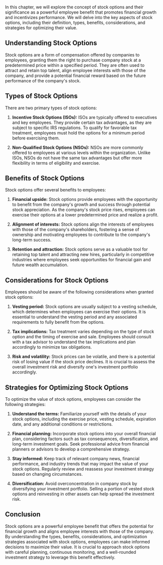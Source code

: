 
In this chapter, we will explore the concept of stock options and their significance as a powerful employee benefit that promotes financial growth and incentivizes performance. We will delve into the key aspects of stock options, including their definition, types, benefits, considerations, and strategies for optimizing their value.

**Understanding Stock Options**
-------------------------------

Stock options are a form of compensation offered by companies to employees, granting them the right to purchase company stock at a predetermined price within a specified period. They are often used to attract and retain top talent, align employee interests with those of the company, and provide a potential financial reward based on the future performance of the company's stock.

**Types of Stock Options**
--------------------------

There are two primary types of stock options:

1. **Incentive Stock Options (ISOs):** ISOs are typically offered to executives and key employees. They provide certain tax advantages, as they are subject to specific IRS regulations. To qualify for favorable tax treatment, employees must hold the options for a minimum period before exercising them.

2. **Non-Qualified Stock Options (NSOs):** NSOs are more commonly offered to employees at various levels within the organization. Unlike ISOs, NSOs do not have the same tax advantages but offer more flexibility in terms of eligibility and exercise.

**Benefits of Stock Options**
-----------------------------

Stock options offer several benefits to employees:

1. **Financial upside:** Stock options provide employees with the opportunity to benefit from the company's growth and success through potential stock appreciation. As the company's stock price rises, employees can exercise their options at a lower predetermined price and realize a profit.

2. **Alignment of interests:** Stock options align the interests of employees with those of the company's shareholders, fostering a sense of ownership and motivating employees to contribute to the company's long-term success.

3. **Retention and attraction:** Stock options serve as a valuable tool for retaining top talent and attracting new hires, particularly in competitive industries where employees seek opportunities for financial gain and future wealth accumulation.

**Considerations for Stock Options**
------------------------------------

Employees should be aware of the following considerations when granted stock options:

1. **Vesting period:** Stock options are usually subject to a vesting schedule, which determines when employees can exercise their options. It is essential to understand the vesting period and any associated requirements to fully benefit from the options.

2. **Tax implications:** Tax treatment varies depending on the type of stock option and the timing of exercise and sale. Employees should consult with a tax advisor to understand the tax implications and plan accordingly to minimize tax obligations.

3. **Risk and volatility:** Stock prices can be volatile, and there is a potential risk of losing value if the stock price declines. It is crucial to assess the overall investment risk and diversify one's investment portfolio accordingly.

**Strategies for Optimizing Stock Options**
-------------------------------------------

To optimize the value of stock options, employees can consider the following strategies:

1. **Understand the terms:** Familiarize yourself with the details of your stock options, including the exercise price, vesting schedule, expiration date, and any additional conditions or restrictions.

2. **Financial planning:** Incorporate stock options into your overall financial plan, considering factors such as tax consequences, diversification, and long-term investment goals. Seek professional advice from financial planners or advisors to develop a comprehensive strategy.

3. **Stay informed:** Keep track of relevant company news, financial performance, and industry trends that may impact the value of your stock options. Regularly review and reassess your investment strategy based on changing circumstances.

4. **Diversification:** Avoid overconcentration in company stock by diversifying your investment portfolio. Selling a portion of vested stock options and reinvesting in other assets can help spread the investment risk.

**Conclusion**
--------------

Stock options are a powerful employee benefit that offers the potential for financial growth and aligns employee interests with those of the company. By understanding the types, benefits, considerations, and optimization strategies associated with stock options, employees can make informed decisions to maximize their value. It is crucial to approach stock options with careful planning, continuous monitoring, and a well-rounded investment strategy to leverage this benefit effectively.
